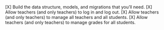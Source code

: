 [X] Build the data structure, models, and migrations that you’ll need.
[X] Allow teachers (and only teachers) to log in and log out.
[X] Allow teachers (and only teachers) to manage all teachers and all students.
[X] Allow teachers (and only teachers) to manage grades for all students.
